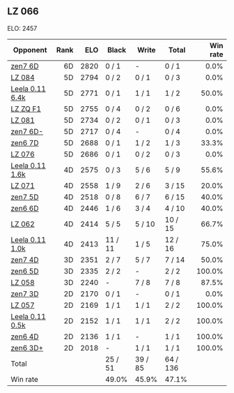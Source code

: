 ## LZ 066 ##

ELO: 2457

Opponent | Rank | ELO | Black | Write | Total | Win rate
---------|-----:|----:|-------|-------|-------|-------:
[zen7 6D](zen7%206D.md) | 6D | 2820 | 0 / 1 | - | 0 / 1 | 0.0%
[LZ 084](LZ%20084.md) | 5D | 2794 | 0 / 2 | 0 / 1 | 0 / 3 | 0.0%
[Leela 0.11 6.4k](Leela%200.11%206.4k.md) | 5D | 2771 | 0 / 1 | 1 / 1 | 1 / 2 | 50.0%
[LZ ZQ F1](LZ%20ZQ%20F1.md) | 5D | 2755 | 0 / 4 | 0 / 2 | 0 / 6 | 0.0%
[LZ 081](LZ%20081.md) | 5D | 2734 | 0 / 2 | 0 / 1 | 0 / 3 | 0.0%
[zen7 6D-](zen7%206D-.md) | 5D | 2717 | 0 / 4 | - | 0 / 4 | 0.0%
[zen6 7D](zen6%207D.md) | 5D | 2688 | 0 / 1 | 1 / 2 | 1 / 3 | 33.3%
[LZ 076](LZ%20076.md) | 5D | 2686 | 0 / 1 | 0 / 2 | 0 / 3 | 0.0%
[Leela 0.11 1.6k](Leela%200.11%201.6k.md) | 4D | 2575 | 0 / 3 | 5 / 6 | 5 / 9 | 55.6%
[LZ 071](LZ%20071.md) | 4D | 2558 | 1 / 9 | 2 / 6 | 3 / 15 | 20.0%
[zen7 5D](zen7%205D.md) | 4D | 2518 | 0 / 8 | 6 / 7 | 6 / 15 | 40.0%
[zen6 6D](zen6%206D.md) | 4D | 2446 | 1 / 6 | 3 / 4 | 4 / 10 | 40.0%
[LZ 062](LZ%20062.md) | 4D | 2414 | 5 / 5 | 5 / 10 | 10 / 15 | 66.7%
[Leela 0.11 1.0k](Leela%200.11%201.0k.md) | 4D | 2413 | 11 / 11 | 1 / 5 | 12 / 16 | 75.0%
[zen7 4D](zen7%204D.md) | 3D | 2351 | 2 / 7 | 5 / 7 | 7 / 14 | 50.0%
[zen6 5D](zen6%205D.md) | 3D | 2335 | 2 / 2 | - | 2 / 2 | 100.0%
[LZ 058](LZ%20058.md) | 3D | 2240 | - | 7 / 8 | 7 / 8 | 87.5%
[zen7 3D](zen7%203D.md) | 2D | 2170 | 0 / 1 | - | 0 / 1 | 0.0%
[LZ 057](LZ%20057.md) | 2D | 2169 | 1 / 1 | 1 / 1 | 2 / 2 | 100.0%
[Leela 0.11 0.5k](Leela%200.11%200.5k.md) | 2D | 2152 | 1 / 1 | 1 / 1 | 2 / 2 | 100.0%
[zen6 4D](zen6%204D.md) | 2D | 2136 | 1 / 1 | - | 1 / 1 | 100.0%
[zen6 3D+](zen6%203D+.md) | 2D | 2018 | - | 1 / 1 | 1 / 1 | 100.0%
Total | | | 25 / 51 | 39 / 85 | 64 / 136 | 
Win rate| | | 49.0% | 45.9% | 47.1% | 
